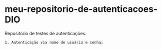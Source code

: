 # meu-repositorio-de-autenticacoes-DIO
Repositório de testes de autenticações.

    1. Autenticação via nome de usuário e senha;